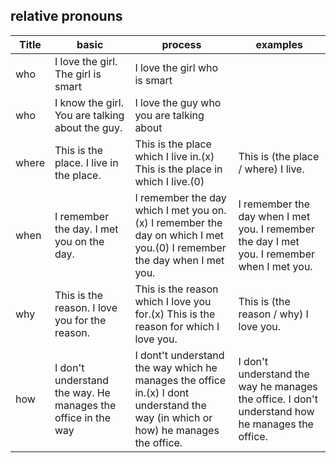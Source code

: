 ## relative pronouns 

| Title | basic | process | examples |
| ------- | ------- | ------- | ------- |
| who | I love the girl. The girl is smart | I love the girl who is smart |  |
| who | I know the girl. You are talking about the guy. | I love the guy who you are talking about | |
| where | This is the place. I live in the place. | This is the place which I live in.(x) This is the place in which I live.(0)| This is (the place / where) I live.|
| when | I remember the day. I met you on the day. | I remember the day which I met you on.(x) I remember the day on which I met you.(0) I remember the day when I met you. | I remember the day when I met you. I remember the day I met you. I remember when I met you. |
| why | This is the reason. I love you for the reason. | This is the reason which I love you for.(x) This is the reason for which I love you. | This is (the reason / why) I love you. |
| how | I don't understand the way. He manages the office in the way| I dont't understand the way which he manages the office in.(x) I dont understand the way (in which or how) he manages the office. | I don't understand the way he manages the office. I don't understand how he manages the office.|
